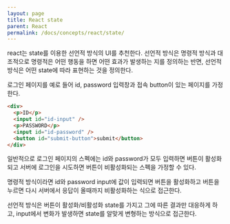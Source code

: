```yaml
---
layout: page
title: React state
parent: React
permalink: /docs/concepts/react/state/
---
```


react는 state를 이용한 선언적 방식의 UI를 추천한다. 선언적 방식은 명령적 방식과 대조적으로 명령적은 어떤 행동을 하면 어떤 효과가 발생하는 지를 정의하는 반면, 선언적 방식은 어떤 state에 따라 표현하는 것을 정의한다.

로그인 페이지를 예로 들어 id, password 입력창과 접속 button이 있는 페이지를 가정한다.

```html
<div>
  <p>ID</p>
  <input id="id-input" />
  <p>PASSWORD</p>
  <input id="id-password" />
  <button id="submit-button">submit</button>
</div>
```

일반적으로 로그인 페이지의 스펙에는 id와 password가 모두 입력하면 버튼이 활성화되고 서버에 로그인을 시도하면 버튼이 비활성화되는 스펙을 가정할 수 있다.

명령적 방식이라면 id와 password input에 값이 입력되면 버튼을 활성화하고 버튼을 누르면 다시 서버에서 응답이 올때까지 비활성화하는 식으로 접근한다.

선언적 방식은 버튼이 활성화/비활성화 state를 가지고 그에 따른 결과만 대응하게 하고, input에서 변화가 발생하면 state를 알맞게 변형하는 방식으로 접근한다.
